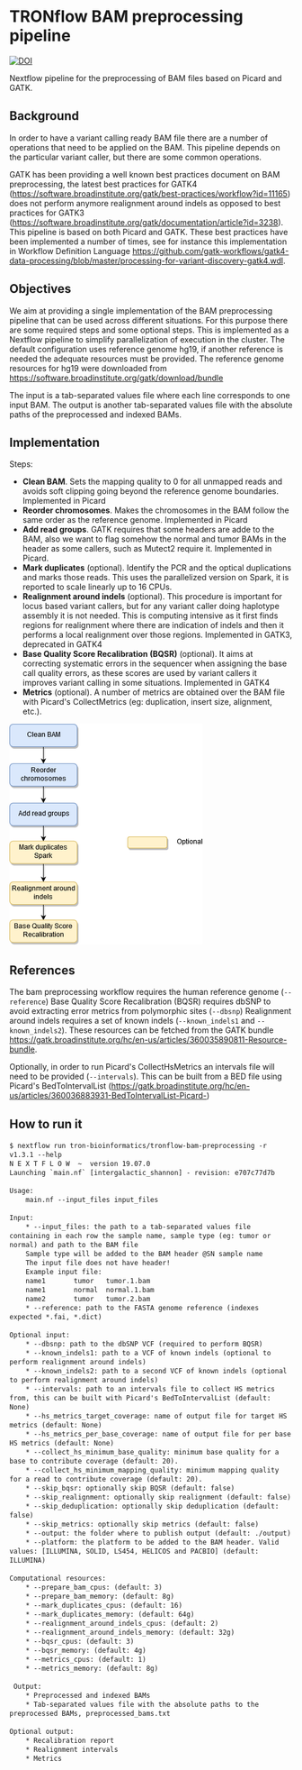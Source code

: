 # TRONflow BAM preprocessing pipeline

[![DOI](https://zenodo.org/badge/358400957.svg)](https://zenodo.org/badge/latestdoi/358400957)

Nextflow pipeline for the preprocessing of BAM files based on Picard and GATK.


## Background

In order to have a variant calling ready BAM file there are a number of operations that need to be applied on the BAM. This pipeline depends on the particular variant caller, but there are some common operations.

GATK has been providing a well known best practices document on BAM preprocessing, the latest best practices for GATK4 (https://software.broadinstitute.org/gatk/best-practices/workflow?id=11165) does not perform anymore realignment around indels as opposed to best practices for GATK3 (https://software.broadinstitute.org/gatk/documentation/article?id=3238). This pipeline is based on both Picard and GATK. These best practices have been implemented a number of times, see for instance this implementation in Workflow Definition Language https://github.com/gatk-workflows/gatk4-data-processing/blob/master/processing-for-variant-discovery-gatk4.wdl.


## Objectives

We aim at providing a single implementation of the BAM preprocessing pipeline that can be used across different situations. For this purpose there are some required steps and some optional steps. This is implemented as a Nextflow pipeline to simplify parallelization of execution in the cluster. The default configuration uses reference genome hg19, if another reference is needed the adequate resources must be provided. The reference genome resources  for hg19 were downloaded from https://software.broadinstitute.org/gatk/download/bundle

The input is a tab-separated values file where each line corresponds to one input BAM. The output is another tab-separated values file with the absolute paths of the preprocessed and indexed BAMs. 

## Implementation

Steps:

* **Clean BAM**. Sets the mapping quality to 0 for all unmapped reads and avoids soft clipping going beyond the reference genome boundaries. Implemented in Picard
* **Reorder chromosomes**. Makes the chromosomes in the BAM follow the same order as the reference genome. Implemented in Picard
* **Add read groups**. GATK requires that some headers are adde to the BAM, also we want to flag somehow the normal and tumor BAMs in the header as some callers, such as Mutect2 require it. Implemented in Picard.
* **Mark duplicates** (optional). Identify the PCR and the optical duplications and marks those reads. This uses the parallelized version on Spark, it is reported to scale linearly up to 16 CPUs.
* **Realignment around indels** (optional). This procedure is important for locus based variant callers, but for any variant caller doing haplotype assembly it is not needed. This is computing intensive as it first finds regions for realignment where there are indication of indels  and then it performs a local realignment over those regions. Implemented in GATK3, deprecated in GATK4
* **Base Quality Score Recalibration (BQSR)** (optional). It aims at correcting systematic errors in the sequencer when assigning the base call quality errors, as these scores are used by variant callers it improves variant calling in some situations. Implemented in GATK4
* **Metrics** (optional). A number of metrics are obtained over the BAM file with Picard's CollectMetrics (eg: duplication, insert size, alignment, etc.).

![Pipeline](bam_preprocessing2.png)

## References

The bam preprocessing workflow requires the human reference genome (`--reference`)
Base Quality Score Recalibration (BQSR) requires dbSNP to avoid extracting error metrics from polymorphic sites (`--dbsnp`)
Realignment around indels requires a set of known indels (`--known_indels1` and `--known_indels2`).
These resources can be fetched from the GATK bundle https://gatk.broadinstitute.org/hc/en-us/articles/360035890811-Resource-bundle.

Optionally, in order to run Picard's CollectHsMetrics an intervals file will need to be provided (`--intervals`). 
This can be built from a BED file using Picard's BedToIntervalList (https://gatk.broadinstitute.org/hc/en-us/articles/360036883931-BedToIntervalList-Picard-)

## How to run it

```
$ nextflow run tron-bioinformatics/tronflow-bam-preprocessing -r v1.3.1 --help
N E X T F L O W  ~  version 19.07.0
Launching `main.nf` [intergalactic_shannon] - revision: e707c77d7b

Usage:
    main.nf --input_files input_files

Input:
    * --input_files: the path to a tab-separated values file containing in each row the sample name, sample type (eg: tumor or normal) and path to the BAM file
    Sample type will be added to the BAM header @SN sample name
    The input file does not have header!
    Example input file:
    name1       tumor   tumor.1.bam
    name1       normal  normal.1.bam
    name2       tumor   tumor.2.bam
    * --reference: path to the FASTA genome reference (indexes expected *.fai, *.dict)

Optional input:
    * --dbsnp: path to the dbSNP VCF (required to perform BQSR)
    * --known_indels1: path to a VCF of known indels (optional to perform realignment around indels)
    * --known_indels2: path to a second VCF of known indels (optional to perform realignment around indels)
    * --intervals: path to an intervals file to collect HS metrics from, this can be built with Picard's BedToIntervalList (default: None)
    * --hs_metrics_target_coverage: name of output file for target HS metrics (default: None)
    * --hs_metrics_per_base_coverage: name of output file for per base HS metrics (default: None)
    * --collect_hs_minimum_base_quality: minimum base quality for a base to contribute coverage (default: 20).
    * --collect_hs_minimum_mapping_quality: minimum mapping quality for a read to contribute coverage (default: 20).
    * --skip_bqsr: optionally skip BQSR (default: false)
    * --skip_realignment: optionally skip realignment (default: false)
    * --skip_deduplication: optionally skip deduplication (default: false)
    * --skip_metrics: optionally skip metrics (default: false)
    * --output: the folder where to publish output (default: ./output)
    * --platform: the platform to be added to the BAM header. Valid values: [ILLUMINA, SOLID, LS454, HELICOS and PACBIO] (default: ILLUMINA)

Computational resources:
    * --prepare_bam_cpus: (default: 3)
    * --prepare_bam_memory: (default: 8g)
    * --mark_duplicates_cpus: (default: 16)
    * --mark_duplicates_memory: (default: 64g)
    * --realignment_around_indels_cpus: (default: 2)
    * --realignment_around_indels_memory: (default: 32g)
    * --bqsr_cpus: (default: 3)
    * --bqsr_memory: (default: 4g)
    * --metrics_cpus: (default: 1)
    * --metrics_memory: (default: 8g)

 Output:
    * Preprocessed and indexed BAMs
    * Tab-separated values file with the absolute paths to the preprocessed BAMs, preprocessed_bams.txt

Optional output:
    * Recalibration report
    * Realignment intervals
    * Metrics
```
